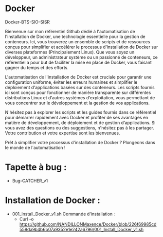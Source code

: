 # Docker
Docker-BTS-SIO-SISR

Bienvenue sur mon référentiel Github dédié à l'automatisation de l'installation de Docker, une technologie essentielle pour la gestion de conteneurs. Ici, vous trouverez un ensemble de scripts et de ressources conçus pour simplifier et accélérer le processus d'installation de Docker sur diverses plateformes (Principalement Linux). Que vous soyez un développeur, un administrateur système ou un passionné de conteneurs, ce référentiel a pour but de faciliter la mise en place de Docker, vous faisant gagner du temps et des efforts.

L'automatisation de l'installation de Docker est cruciale pour garantir une configuration uniforme, éviter les erreurs humaines et simplifier le déploiement d'applications basées sur des conteneurs. Les scripts fournis ici sont conçus pour fonctionner de manière transparente sur différentes distributions Linux et d'autres systèmes d'exploitation, vous permettant de vous concentrer sur le développement et la gestion de vos applications.

N'hésitez pas à explorer les scripts et les guides fournis dans ce référentiel pour démarrer rapidement avec Docker et profiter de ses avantages en matière de développement, de déploiement et de gestion d'applications. Si vous avez des questions ou des suggestions, n'hésitez pas à les partager. Votre contribution et votre expertise sont les bienvenues.

Prêt à simplifier votre processus d'installation de Docker ? Plongeons dans le monde de l'automatisation !

# Tapette à bug :
 - Bug-CATCHER_v1

# Installation de Docker : 
 - 001_Install_Docker_v1.sh
   Commande d'installation : 
   * Curl -o https://github.com/NANDILLONMaxence/Docker/blob/226f69985cd558da9b4b6b07a9352e1e242a6796/001_Install_Docker_v1.sh

